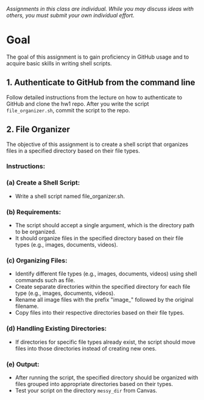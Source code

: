 *Assignments in this class are individual. While you may discuss ideas with others, you must submit your own individual effort.*

# Goal

The goal of this assignment is to gain proficiency in GitHub usage and to acquire basic skills in writing shell scripts.


## 1. Authenticate to GitHub from the command line
Follow detailed instructions from the lecture on how to authenticate to GitHub and clone the hw1 repo. After you write the script `file_organizer.sh`, commit the script to the repo.


## 2. File Organizer
The objective of this assignment is to create a shell script that organizes files in a specified directory based on their file types.

### Instructions:

### (a) Create a Shell Script:
- Write a shell script named file_organizer.sh.
### (b) Requirements:
- The script should accept a single argument, which is the directory path to be organized.
- It should organize files in the specified directory based on their file types (e.g., images, documents, videos).
### (c) Organizing Files:
- Identify different file types (e.g., images, documents, videos) using shell commands such as file.
- Create separate directories within the specified directory for each file type (e.g., images, documents, videos).
- Rename all image files with the prefix "image_" followed by the original filename.
- Copy files into their respective directories based on their file types.
### (d) Handling Existing Directories:
- If directories for specific file types already exist, the script should move files into those directories instead of creating new ones.
### (e) Output:
- After running the script, the specified directory should be organized with files grouped into appropriate directories based on their types.
- Test your script on the directory `messy_dir` from Canvas.

